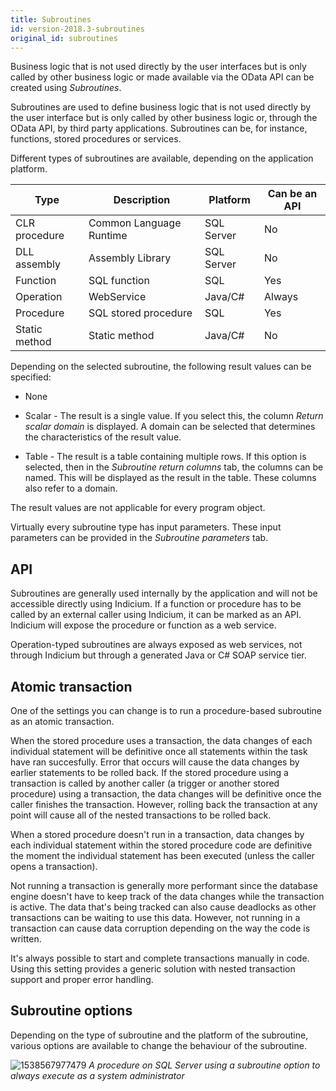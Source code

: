 ```yaml
---
title: Subroutines
id: version-2018.3-subroutines
original_id: subroutines
---
```


Business logic that is not used directly by the user interfaces but is only called by other business logic or made available via the OData API can be created using *Subroutines*.

Subroutines are used to define business logic that is not used directly by the user interface but is only called by other business logic or, through the OData API, by third party applications. Subroutines can be, for instance, functions, stored procedures or services.

Different types of subroutines are available, depending on the application platform.

|Type|Description|Platform|Can be an API|
|--- |--- |--- |--- |
|CLR procedure|Common Language Runtime|SQL Server|No|
|DLL assembly|Assembly Library|SQL Server|No|
|Function|SQL function|SQL|Yes|
|Operation|WebService|Java/C#|Always|
|Procedure|SQL stored procedure|SQL|Yes|
|Static method|Static method|Java/C#|No|

Depending on the selected subroutine, the following result values can be specified:

- None

- Scalar - The result is a single value. If you select this, the column *Return scalar domain* is displayed. A domain can be selected that determines the characteristics of the result value.

- Table - The result is a table containing multiple rows. If this option is selected, then in the *Subroutine return columns* tab, the columns can be named. This will be displayed as the result in the table. These columns also refer to a domain.

The result values are not applicable for every program object.

Virtually every subroutine type has input parameters. These input parameters can be provided in the *Subroutine parameters* tab.

## API

Subroutines are generally used internally by the application and will not be accessible directly using Indicium. If a function or procedure has to be called by an external caller using Indicium, it can be marked as an API. Indicium will expose the procedure or function as a web service.

Operation-typed subroutines are always exposed as web services, not through Indicium but through a generated Java or C# SOAP service tier.

## Atomic transaction

One of the settings you can change is to run a procedure-based subroutine as an atomic transaction.

When the stored procedure uses a transaction, the data changes of each individual statement will be definitive once all statements within the task have ran succesfully. Error that occurs will cause the data changes by earlier statements to be rolled back. 
If the stored procedure using a transaction is called by another caller (a trigger or another stored procedure) using a transaction, the data changes will be definitive once the caller finishes the transaction. However, rolling back the transaction at any point will cause all of the nested transactions to be rolled back.

When a stored procedure doesn't run in a transaction, data changes by each individual statement within the stored procedure code are definitive the moment the individual statement has been executed (unless the caller opens a transaction).

Not running a transaction is generally more performant since the database engine doesn't have to keep track of the data changes while the transaction is active. The data that's being tracked can also cause deadlocks as other transactions can be waiting to use this data. However, not running in a transaction can cause data corruption depending on the way the code is written.

It's always possible to start and complete transactions manually in code. Using this setting provides a generic solution with nested transaction support and proper error handling.

## Subroutine options

Depending on the type of subroutine and the platform of the subroutine, various options are available to change the behaviour of the subroutine.

![1538567977479](assets/sf/subroutine_option.png)
*A procedure on SQL Server using a subroutine option to always execute as a system administrator*